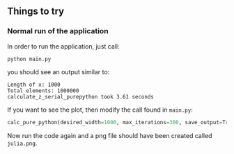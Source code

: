 ## Things to try

### Normal run of the application

In order to run the application, just call:
```
python main.py
```
you should see an output similar to:
```
Length of x: 1000
Total elements: 1000000
calculate_z_serial_purepython took 3.61 seconds
```

If you want to see the plot, then modify the call found in `main.py`:

```python
calc_pure_python(desired_width=1000, max_iterations=300, save_output=True)
```

Now run the code again and a png file should have been created called `julia.png`.

